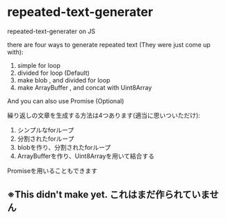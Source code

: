 # repeated-text-generater  
repeated-text-generater on JS

there are four ways to generate repeated text (They were just come up with):  

1. simple for loop
2. divided for loop (Default)
3. make blob , and divided for loop
4. make ArrayBuffer , and concat with Uint8Array  

And you can also use Promise (Optional)  

繰り返しの文章を生成する方法は4つあります(適当に思いついただけ):  

1. シンプルなforループ
2. 分割されたforループ
3. blobを作り、分割されたforループ
4. ArrayBufferを作り、Uint8Arrayを用いて結合する  

Promiseを用いることもできます  

## ※This didn't make yet. これはまだ作られていません
